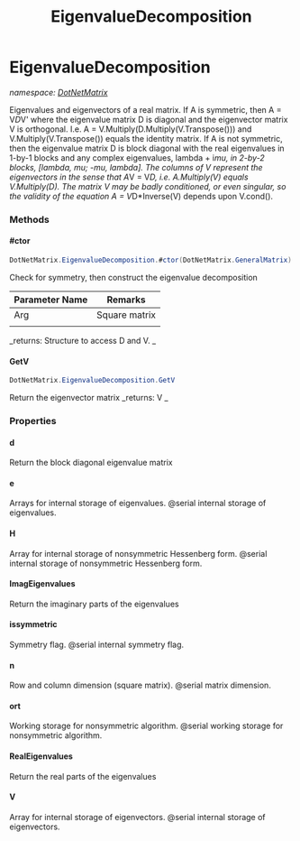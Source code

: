 ﻿---
title: EigenvalueDecomposition
---

# EigenvalueDecomposition
_namespace: [DotNetMatrix](N-DotNetMatrix.html)_

Eigenvalues and eigenvectors of a real matrix. 
 If A is symmetric, then A = V*D*V' where the eigenvalue matrix D is
 diagonal and the eigenvector matrix V is orthogonal.
 I.e. A = V.Multiply(D.Multiply(V.Transpose())) and 
 V.Multiply(V.Transpose()) equals the identity matrix.
 If A is not symmetric, then the eigenvalue matrix D is block diagonal
 with the real eigenvalues in 1-by-1 blocks and any complex eigenvalues,
 lambda + i*mu, in 2-by-2 blocks, [lambda, mu; -mu, lambda]. The
 columns of V represent the eigenvectors in the sense that A*V = V*D,
 i.e. A.Multiply(V) equals V.Multiply(D). The matrix V may be badly
 conditioned, or even singular, so the validity of the equation
 A = V*D*Inverse(V) depends upon V.cond().

### Methods

#### #ctor
```csharp
DotNetMatrix.EigenvalueDecomposition.#ctor(DotNetMatrix.GeneralMatrix)
```
Check for symmetry, then construct the eigenvalue decomposition

|Parameter Name|Remarks|
|--------------|-------|
|Arg|   Square matrix
            |

_returns:      Structure to access D and V.
            _

#### GetV
```csharp
DotNetMatrix.EigenvalueDecomposition.GetV
```
Return the eigenvector matrix
_returns:      V
            _



### Properties

#### d
Return the block diagonal eigenvalue matrix
#### e
Arrays for internal storage of eigenvalues.
 @serial internal storage of eigenvalues.
#### H
Array for internal storage of nonsymmetric Hessenberg form.
 @serial internal storage of nonsymmetric Hessenberg form.
#### ImagEigenvalues
Return the imaginary parts of the eigenvalues
#### issymmetric
Symmetry flag.
 @serial internal symmetry flag.
#### n
Row and column dimension (square matrix).
 @serial matrix dimension.
#### ort
Working storage for nonsymmetric algorithm.
 @serial working storage for nonsymmetric algorithm.
#### RealEigenvalues
Return the real parts of the eigenvalues
#### V
Array for internal storage of eigenvectors.
 @serial internal storage of eigenvectors.

